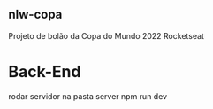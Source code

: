 ## nlw-copa

Projeto de bolão da Copa do Mundo 2022 Rocketseat

# Back-End
rodar servidor na pasta server
npm run dev
